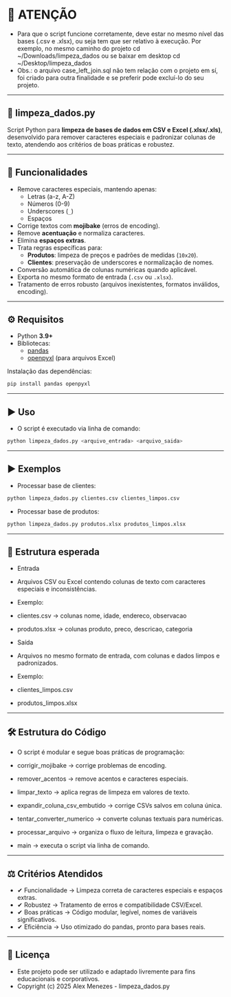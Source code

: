 # 📢 ATENÇÃO

- Para que o script funcione corretamente, deve estar no mesmo nível das bases (.csv e .xlsx), ou seja tem que ser relativo à execução. Por exemplo, no mesmo caminho do projeto cd ~/Downloads/limpeza_dados ou se baixar em desktop cd ~/Desktop/limpeza_dados
- Obs.: o arquivo case_left_join.sql não tem relação com o projeto em sí, foi criado para outra finalidade e se preferir pode excluí-lo do seu projeto.

---

## 🧹 limpeza_dados.py

Script Python para **limpeza de bases de dados em CSV e Excel (.xlsx/.xls)**, desenvolvido para remover caracteres especiais e padronizar colunas de texto, atendendo aos critérios de boas práticas e robustez.

---

## 📌 Funcionalidades

- Remove caracteres especiais, mantendo apenas:
  - Letras (a-z, A-Z)
  - Números (0-9)
  - Underscores (`_`)
  - Espaços
- Corrige textos com **mojibake** (erros de encoding).
- Remove **acentuação** e normaliza caracteres.
- Elimina **espaços extras**.
- Trata regras específicas para:
  - **Produtos**: limpeza de preços e padrões de medidas (`10x20`).
  - **Clientes**: preservação de underscores e normalização de nomes.
- Conversão automática de colunas numéricas quando aplicável.
- Exporta no mesmo formato de entrada (`.csv` ou `.xlsx`).
- Tratamento de erros robusto (arquivos inexistentes, formatos inválidos, encoding).

---

## ⚙️ Requisitos

- Python **3.9+**
- Bibliotecas:
  - [pandas](https://pandas.pydata.org/)
  - [openpyxl](https://openpyxl.readthedocs.io/) (para arquivos Excel)

Instalação das dependências:

```bash
pip install pandas openpyxl
```

---

## ▶️ Uso

- O script é executado via linha de comando:

```bash
python limpeza_dados.py <arquivo_entrada> <arquivo_saida>

```

---

## ▶️ Exemplos

- Processar base de clientes:

```bash
python limpeza_dados.py clientes.csv clientes_limpos.csv

```

- Processar base de produtos:

```bash
python limpeza_dados.py produtos.xlsx produtos_limpos.xlsx

```

---

## 📂 Estrutura esperada

- Entrada

- Arquivos CSV ou Excel contendo colunas de texto com caracteres especiais e inconsistências.

- Exemplo:

- clientes.csv → colunas nome, idade, endereco, observacao

- produtos.xlsx → colunas produto, preco, descricao, categoria

- Saída

- Arquivos no mesmo formato de entrada, com colunas e dados limpos e padronizados.

- Exemplo:

- clientes_limpos.csv

- produtos_limpos.xlsx

---

## 🛠️ Estrutura do Código

- O script é modular e segue boas práticas de programação:

- corrigir_mojibake → corrige problemas de encoding.

- remover_acentos → remove acentos e caracteres especiais.

- limpar_texto → aplica regras de limpeza em valores de texto.

- expandir_coluna_csv_embutido → corrige CSVs salvos em coluna única.

- tentar_converter_numerico → converte colunas textuais para numéricas.

- processar_arquivo → organiza o fluxo de leitura, limpeza e gravação.

- main → executa o script via linha de comando.

---

## ⚖️ Critérios Atendidos

- ✔ Funcionalidade → Limpeza correta de caracteres especiais e espaços extras.
- ✔ Robustez → Tratamento de erros e compatibilidade CSV/Excel.
- ✔ Boas práticas → Código modular, legível, nomes de variáveis significativos.
- ✔ Eficiência → Uso otimizado do pandas, pronto para bases reais.

---

## 📜 Licença

- Este projeto pode ser utilizado e adaptado livremente para fins educacionais e corporativos.
- Copyright (c) 2025 Alex Menezes - limpeza_dados.py
